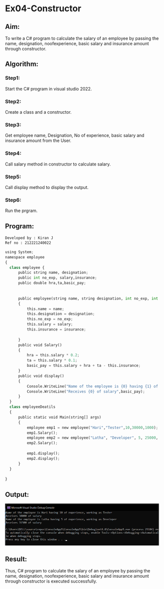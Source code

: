 # Ex04-Constructor
## Aim:
To write a C# program to calculate the salary of an employee by passing the name, designation, noofexperience, basic salary and insurance amount through constructor.
 
## Algorithm:
### Step1: 
Start the C# program in visual studio 2022.

### Step2:
Create a class and a constructor.

### Step3:
Get employee name, Designation, No of experience, basic salary and insurance amount from the User.

### Step4:
Call salary method in constructor to calculate salary.

### Step5:
Call display method to display the output.

### Step6:
Run the prgram.
  
 ## Program:
 ~~~
 Developed by : Kiran J
 Ref no : 212221240022
 ~~~
 ~~~python
 using System;
namespace employee
{
   class employee {
       public string name, designation;
       public int no_exp, salary,insurance;
       public double hra,ta,basic_pay;
       

       public employee(string name, string designation, int no_exp, int salary,int insurance)
       {
           this.name = name;
           this.designation = designation;
           this.no_exp = no_exp;
           this.salary = salary;
           this.insurance = insurance;
           
       }
       public void Salary()
       {
           hra = this.salary * 0.2;
           ta = this.salary * 0.1;
           basic_pay = this.salary + hra + ta - this.insurance;
       }
       public void display()
       {
           Console.WriteLine("Name of the employee is {0} having {1} of experience, working as {2}",this.name,this.no_exp,this.designation);
           Console.WriteLine("Receives {0} of salary",basic_pay);
       }
   }
   class employeeDeatils
   {
       public static void Main(string[] args)
       {
           employee emp1 = new employee("Hari","Tester",10,30000,1000);
           emp1.Salary();
           employee emp2 = new employee("Latha", "Developer", 5, 25000, 1000);
           emp2.Salary();

           emp1.display();
           emp2.display();
       }
   }

}
~~~
 
## Output:
![output](1.png)
 
## Result:
Thus, C# program to calculate the salary of an employee by passing the name, designation, noofexperience, basic salary and insurance amount through constructor is executed successfully.
